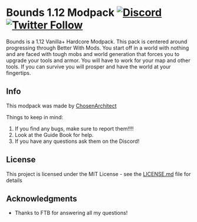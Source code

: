 # Bounds 1.12 Modpack [![Discord](https://img.shields.io/discord/262030232683413504.svg?logo=discord&logoWidth=18&colorB=7289DA)](https://discord.gg/4YbSd6K) [![Twitter Follow](https://img.shields.io/twitter/follow/ChosenArchitect.svg?style=social&label=Follow)](https://twitter.com/ChosenArchitect)


Bounds is a 1.12 Vanilla+ Hardcore Modpack. This pack is centered around progressing through Better With Mods. You start off in a world with nothing and are faced with tough mobs and world generation that forces you to upgrade your tools and armor. You will have to work for your map and other tools. If you can survive you will prosper and have the world at your fingertips.

## Info
This modpack was made by [ChosenArchitect](https://www.youtube.com/ChosenArchitect)  

Things to keep in mind:

1. If you find any bugs, make sure to report them!!!!
2. Look at the Guide Book for help. 
3. If you have any questions ask them on the Discord!

## License

This project is licensed under the MIT License - see the [LICENSE.md](LICENSE.md) file for details

## Acknowledgments

* Thanks to FTB for answering all my questions!

